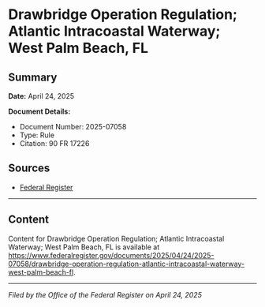 # Drawbridge Operation Regulation; Atlantic Intracoastal Waterway; West Palm Beach, FL

## Summary

**Date:** April 24, 2025

**Document Details:**
- Document Number: 2025-07058
- Type: Rule
- Citation: 90 FR 17226

## Sources
- [Federal Register](https://www.federalregister.gov/documents/2025/04/24/2025-07058/drawbridge-operation-regulation-atlantic-intracoastal-waterway-west-palm-beach-fl)

---

## Content

Content for Drawbridge Operation Regulation; Atlantic Intracoastal Waterway; West Palm Beach, FL is available at https://www.federalregister.gov/documents/2025/04/24/2025-07058/drawbridge-operation-regulation-atlantic-intracoastal-waterway-west-palm-beach-fl.

---

*Filed by the Office of the Federal Register on April 24, 2025*
